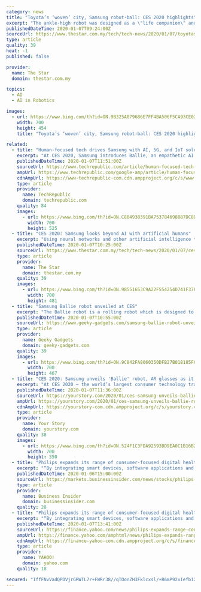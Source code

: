 ```yaml
---
category: news
title: "Toyota’s ‘woven’ city, Samsung robot-ball: CES 2020 highlights"
excerpt: "The ankle-high robot was designed as a \"life companion\" and fits into the company's vision of \"human centered\" artificial intelligence. Sebastian Seung, chief research scientist at Samsung Electronics, described the tiny robot as a fitness assistant and a mobile interface to help people in various situations. \"It's a remote control that helps ..."
publishedDateTime: 2020-01-07T09:24:00Z
sourceUrl: https://www.thestar.com.my/tech/tech-news/2020/01/07/toyotas-woven-city-samsung-robot-ball-ces-2020-highlights
type: article
quality: 39
heat: -1
published: false

provider:
  name: The Star
  domain: thestar.com.my

topics:
  - AI
  - AI in Robotics

images:
  - url: https://www.bing.com/th?id=ON.9B325A079686E7FF4BA506F5CA93CE02
    width: 700
    height: 454
    title: "Toyota’s ‘woven’ city, Samsung robot-ball: CES 2020 highlights"

related:
  - title: "Human-focused tech drives Samsung with AI, 5G, and IoT solutions at CES 2020"
    excerpt: "At CES 2020, Samsung introduces Ballie, an empathetic AI robot which respects privacy and encourages fitness. Samsung electronics kicked off their CES 2020 presentation emphasizing a focus on human-centric tech. Samsung CEO and president H.S. Kim described Samsung's vision of robots as \"life companions,\" and introduced \"Ballie,\" a small ..."
    publishedDateTime: 2020-01-07T11:51:00Z
    sourceUrl: https://www.techrepublic.com/article/human-focused-tech-drives-samsung-with-ai-5g-and-iot-solutions-at-ces-2020/
    ampUrl: https://www.techrepublic.com/google-amp/article/human-focused-tech-drives-samsung-with-ai-5g-and-iot-solutions-at-ces-2020/
    cdnAmpUrl: https://www-techrepublic-com.cdn.ampproject.org/c/s/www.techrepublic.com/google-amp/article/human-focused-tech-drives-samsung-with-ai-5g-and-iot-solutions-at-ces-2020/
    type: article
    provider:
      name: TechRepublic
      domain: techrepublic.com
    quality: 84
    images:
      - url: https://www.bing.com/th?id=ON.C804938391BA753784698887DC8D5BC4
        width: 700
        height: 525
  - title: "CES 2020: Samsung looks beyond AI with artificial humans"
    excerpt: "Using neural networks and other artificial intelligence techniques, CORE R3 has been trained up with information about how humans look, behave and interact and “can computationally create lifelike reality that is beyond normal perception to distinguish”, according to STAR Labs."
    publishedDateTime: 2020-01-07T10:25:00Z
    sourceUrl: https://www.thestar.com.my/tech/tech-news/2020/01/07/ces-2020-samsung-looks-beyond-ai-with-artificial-humans
    type: article
    provider:
      name: The Star
      domain: thestar.com.my
    quality: 39
    images:
      - url: https://www.bing.com/th?id=ON.98551653C9A22F554254D741F376E156
        width: 700
        height: 481
  - title: "Samsung Ballie robot unveiled at CES"
    excerpt: "The Ballie robot is a rolling robot which is designed to be helpful and reacts to you, it comes with Artificial Intelligence and has a range of functions. At the core of Samsung’s human-centered vision is personalized care, enhancing the health and well-being of consumers by satisfying their individual needs. During his opening remarks ..."
    publishedDateTime: 2020-01-07T10:55:00Z
    sourceUrl: https://www.geeky-gadgets.com/samsung-ballie-robot-unveiled-at-ces-07-01-2020/
    type: article
    provider:
      name: Geeky Gadgets
      domain: geeky-gadgets.com
    quality: 39
    images:
      - url: https://www.bing.com/th?id=ON.9C842FA8060350DFB27B018185FCF187
        width: 700
        height: 467
  - title: "CES 2020: Samsung unveils 'Ballie' robot, AR glasses as it heralds a new decade it calls the ‘Age of Experience’"
    excerpt: "At CES 2020 – the world’s largest consumer technology trade show – Samsung unveiled the electronics giant’s latest advances in robotics, artificial intelligence (AI), 5G, edge computing, and augmented reality (AR), as it laid out its vision for a new decade it termed the “Age of Experience.” In Samsung’s keynote address at CES ..."
    publishedDateTime: 2020-01-07T11:36:00Z
    sourceUrl: https://yourstory.com/2020/01/ces-samsung-unveils-ballie-robot-ball-ar-glasses-keynote-address
    ampUrl: https://yourstory.com/2020/01/ces-samsung-unveils-ballie-robot-ball-ar-glasses-keynote-address/amp
    cdnAmpUrl: https://yourstory-com.cdn.ampproject.org/c/s/yourstory.com/2020/01/ces-samsung-unveils-ballie-robot-ball-ar-glasses-keynote-address/amp
    type: article
    provider:
      name: Your Story
      domain: yourstory.com
    quality: 38
    images:
      - url: https://www.bing.com/th?id=ON.524F1C3FDA92593BD9EA0C1B16B28030
        width: 700
        height: 350
  - title: "Philips expands its range of consumer-focused digital health solutions at CES 2020"
    excerpt: "“By integrating smart devices, software applications and services with cloud-based artificial intelligence, Philips is delivering evidence-based personal ... Headquartered in the Netherlands, the company is a leader in diagnostic imaging, image-guided therapy, patient monitoring and health informatics, as well as in consumer health and ..."
    publishedDateTime: 2020-01-06T15:00:00Z
    sourceUrl: https://markets.businessinsider.com/news/stocks/philips-expands-its-range-of-consumer-focused-digital-health-solutions-at-ces-2020-1028796711
    type: article
    provider:
      name: Business Insider
      domain: businessinsider.com
    quality: 28
  - title: "Philips expands its range of consumer-focused digital health solutions at CES 2020"
    excerpt: "“By integrating smart devices, software applications and services with cloud-based artificial intelligence, Philips is delivering evidence-based personal ... Headquartered in the Netherlands, the company is a leader in diagnostic imaging, image-guided therapy, patient monitoring and health informatics, as well as in consumer health and ..."
    publishedDateTime: 2020-01-07T13:41:00Z
    sourceUrl: https://finance.yahoo.com/news/philips-expands-range-consumer-focused-160000986.html
    ampUrl: https://finance.yahoo.com/amphtml/news/philips-expands-range-consumer-focused-160000986.html
    cdnAmpUrl: https://finance-yahoo-com.cdn.ampproject.org/c/s/finance.yahoo.com/amphtml/news/philips-expands-range-consumer-focused-160000986.html
    type: article
    provider:
      name: YAHOO!
      domain: yahoo.com
    quality: 18

secured: "IffFNvVadQPDVjrGRWTL7r+FWRr38//qTOonZH3Fklcxsl/+B6mP92xIefb12AejsDOY8Jwi2W0OrxxP28BmpvL6ZjMfiPU66W3Qv+DNDm7ipFB8GNu1k3u8F582iEWIo83W6TVeXIU0S8jeMjAfW6LrA+PWQfA80vJfOwH6w6CYjiCPThGFjtr1fjlpzLk/Lz84dBfXVm0kzUNUQxmHt1eAZVHFYbuIviBR6c8vAdprHj+nWW8aYbpaYRsABcHln21Zaw1Jg6ARUyz3w6YkMQ==;vx4wlw1L4c6be2WhamSYqg=="
---
```


